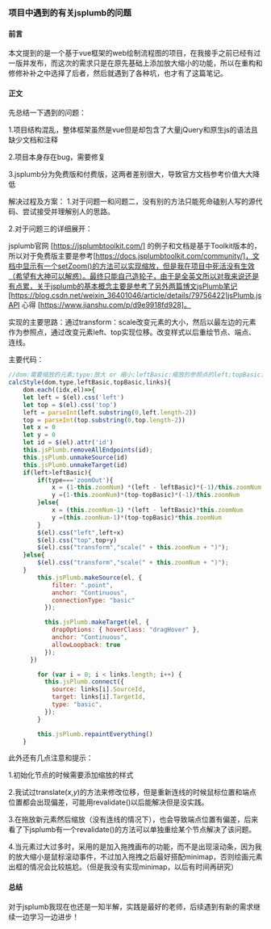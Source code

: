 ### 项目中遇到的有关jsplumb的问题

#### 前言

本文提到的是一个基于vue框架的web绘制流程图的项目，在我接手之前已经有过一版并发布，而这次的需求只是在原先基础上添加放大缩小的功能，所以在重构和修修补补之中选择了后者，然后就遇到了各种坑，也才有了这篇笔记。

#### 正文

先总结一下遇到的问题：

1.项目结构混乱，整体框架虽然是vue但是却包含了大量jQuery和原生js的语法且缺少文档和注释

2.项目本身存在bug，需要修复

3.jsplumb分为免费版和付费版，这两者差别很大，导致官方文档参考价值大大降低

解决过程及方案：
1.对于问题一和问题二，没有别的方法只能死命磕别人写的源代码、尝试接受并理解别人的思路。

2.对于问题三的详细展开：

jsplumb官网 [https://jsplumbtoolkit.com/] 的例子和文档是基于Toolkit版本的，所以对于免费版主要是参考[https://docs.jsplumbtoolkit.com/community/]，文档中显示有一个setZoom()的方法可以实现缩放，但是我在项目中死活没有生效（希望有大神可以解惑）。最终只能自己造轮子，由于是全英文所以对我来说还是有点累，关于jsplumb的基本概念主要是参考了另外两篇博文jsPlumb笔记[https://blog.csdn.net/weixin_36401046/article/details/79756422]jsPlumb.jsAPI 心得 [https://www.jianshu.com/p/d9e9918fd928]。

实现的主要思路：通过transform：scale改变元素的大小，然后以最左边的元素作为参照点，通过改变元素left、top实现位移。改变样式以后重绘节点、端点、连线。

主要代码：

``` js
//dom:需要缩放的元素;type:放大 or 缩小;leftBasic:缩放的参照点的left;topBasic:缩放的参照点的top;links:连线
calcStyle(dom,type,leftBasic,topBasic,links){
    dom.each((idx,el)=>{
   	let left = $(el).css('left')
   	let top = $(el).css('top')
   	left = parseInt(left.substring(0,left.length-2))
   	top = parseInt(top.substring(0,top.length-2))
    let x = 0
   	let y = 0
   	let id = $(el).attr('id')
   	this.jsPlumb.removeAllEndpoints(id);
   	this.jsPlumb.unmakeSource(id)
   	this.jsPlumb.unmakeTarget(id)
   	if(left>leftBasic){
        if(type==='zoomOut'){
            x = (1-this.zoomNum) *(left - leftBasic)*(-1)/this.zoomNum
            y =(1-this.zoomNum)*(top-topBasic)*(-1)/this.zoomNum
        }else{
            x = (this.zoomNum-1) *(left - leftBasic)*this.zoomNum
            y =(this.zoomNum-1)*(top-topBasic)*this.zoomNum
        }
        $(el).css("left",left+x)
        $(el).css("top",top+y)
        $(el).css("transform","scale(" + this.zoomNum + ")");
    }else{
        $(el).css("transform","scale(" + this.zoomNum + ")");
    }
        this.jsPlumb.makeSource(el, {
            filter: ".point",
            anchor: "Continuous",
            connectionType: "basic"
          });

          this.jsPlumb.makeTarget(el, {
            dropOptions: { hoverClass: "dragHover" },
            anchor: "Continuous",
            allowLoopback: true
          });
      })

        for (var i = 0; i < links.length; i++) {
          this.jsPlumb.connect({
            source: links[i].SourceId,
            target: links[i].TargetId,
            type: "basic",
          });
        }

        this.jsPlumb.repaintEverything()
    }
```

此外还有几点注意和提示：

1.初始化节点的时候需要添加缩放的样式

2.我试过translate(*x*,*y*)的方法来修改位移，但是重新连线的时候鼠标位置和端点位置都会出现偏差，可能用revalidate()以后能解决但是没实践。

3.在拖放新元素然后缩放（没有连线的情况下），也会导致端点位置有偏差，后来看了下jsplumb有一个revalidate()的方法可以单独重绘某个节点解决了该问题。

4.当元素过大过多时，采用的是加入拖拽画布的功能，而不是出现滚动条，因为我的放大缩小是鼠标滚动事件，不过加入拖拽之后最好搭配minimap，否则绘画元素出框的情况会比较尴尬。（但是我没有实现minimap，以后有时间再研究）

#### 总结

对于jsplumb我现在也还是一知半解，实践是最好的老师，后续遇到有新的需求继续一边学习一边进步！
